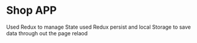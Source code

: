 # Shop APP

Used Redux to manage State
used Redux persist and local Storage to save data through out the page relaod
